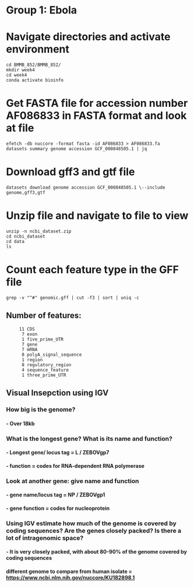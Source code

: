 # Group 1: Ebola

# Navigate directories and activate environment 
```
cd BMMB_852/BMMB_852/
mkdir week4
cd week4
conda activate bioinfo
```

# Get FASTA file for accession number AF086833 in FASTA format and look at file
```
efetch -db nuccore -format fasta -id AF086833 > AF086833.fa
datasets summary genome accession GCF_000848505.1 | jq
```

# Download gff3 and gtf file
```
datasets download genome accession GCF_000848505.1 \--include genome,gff3,gtf
```

# Unzip file and navigate to file to view
```
unzip -n ncbi_dataset.zip
cd ncbi_dataset
cd data
ls
```

# Count each feature type in the GFF file
```
grep -v "^#" genomic.gff | cut -f3 | sort | uniq -c
```

## Number of features:
```
     11 CDS
      7 exon
      1 five_prime_UTR
      7 gene
      7 mRNA
      8 polyA_signal_sequence
      1 region
      8 regulatory_region
      4 sequence_feature
      1 three_prime_UTR
```


## Visual Insepction using IGV
### How big is the genome?
#### - Over 18kb

### What is the longest gene? What is its name and function?
#### - Longest gene/ locus tag = L / ZEBOVgp7
#### - function = codes for RNA-dependent RNA polymerase


### Look at another gene: give name and function
#### - gene name/locus tag = NP / ZEBOVgp1
#### - gene function = codes for nucleoprotein

### Using IGV estimate how much of the genome is covered by coding sequences? Are the genes closely packed? Is there a lot of intragenomic space? 
#### - It is very closely packed, with about 80-90% of the genome covered by coding sequences 



#### different genome to compare from human isolate = https://www.ncbi.nlm.nih.gov/nuccore/KU182898.1 
